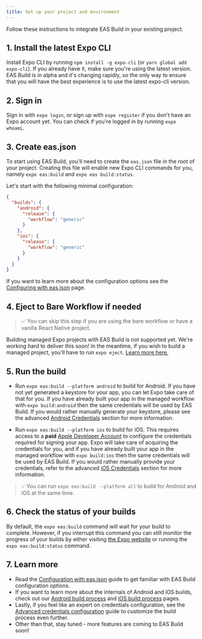 ```yaml
---
title: Set up your project and environment
---
```


Follow these instructions to integrate EAS Build in your existing project.

## 1. Install the latest Expo CLI

Install Expo CLI by running `npm install -g expo-cli` (or `yarn global add expo-cli`). If you already have it, make sure you're using the latest version. EAS Build is in alpha and it's changing rapidly, so the only way to ensure that you will have the best experience is to use the latest expo-cli version.

## 2. Sign in

Sign in with `expo login`, or sign up with `expo register` if you don't have an Expo account yet. You can check if you're logged in by running `expo whoami`.

## 3. Create eas.json

To start using EAS Build, you'll need to create the `eas.json` file in the root of your project. Creating this file will enable new Expo CLI commands for you, namely `expo eas:build` and `expo eas build:status`.

Let's start with the following minimal configuration:

```json
{
  "builds": {
    "android": {
      "release": {
        "workflow": "generic"
      }
    },
    "ios": {
      "release": {
        "workflow": "generic"
      }
    }
  }
}
```

If you want to learn more about the configuration options see the [Configuring with eas.json](../eas-json/) page.

## 4. Eject to Bare Workflow if needed

> ✅ You can skip this step if you are using the bare workflow or have a vanilla React Native project.

Building managed Expo projects with EAS Build is not supported yet. We're working hard to deliver this soon! In the meantime, if you wish to build a managed project, you'll have to run `expo eject`. [Learn more here.](../../workflow/customizing/)

## 5. Run the build

- Run `expo eas:build --platform android` to build for Android. If you have not yet generated a keystore for your app, you can let Expo take care of that for you. If you have already built your app in the managed workflow with `expo build:android` then the same credentials will be used by EAS Build. If you would rather manually generate your keystore, please see the advanced [Android Credentials](../advanced-credentials-configuration/#android-credentials) section for more information.

- Run `expo eas:build --platform ios` to build for iOS. This requires access to a **paid** [Apple Developer Account](https://developer.apple.com/programs) to configure the credentials required for signing your app. Expo will take care of acquiring the credentials for you, and if you have already built your app in the managed workflow with `expo build:ios` then the same credentials will be used by EAS Build. If you would rather manually provide your credentials, refer to the advanced [iOS Credentials](../advanced-credentials-configuration/#ios-credentials) section for more information.

> 💡 You can run `expo eas:build --platform all` to build for Android and iOS at the same time.

## 6. Check the status of your builds

By default, the `expo eas:build` command will wait for your build to complete. However, if you interrupt this command you can still monitor the progress of your builds by either visiting [the Expo website](https://expo.io/) or running the `expo eas:build:status` command.

## 7. Learn more

- Read the [Configuration with eas.json](../eas-json/) guide to get familiar with EAS Build configuration options.
- If you want to learn more about the internals of Android and iOS builds, check out our [Android build process](../android-builds/) and [iOS build process](../ios-builds/) pages.
- Lastly, if you feel like an expert on credentials configuration, see the [Advanced credentials configuration](../advanced-credentials-configuration/) guide to customize the build process even further.
- Other than that, stay tuned - more features are coming to EAS Build soon!
